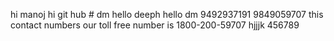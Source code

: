hi manoj
hi git hub  # dm
hello deeph
hello dm
9492937191
9849059707
this contact numbers
our toll free number is 1800-200-59707
hjjjk 456789
